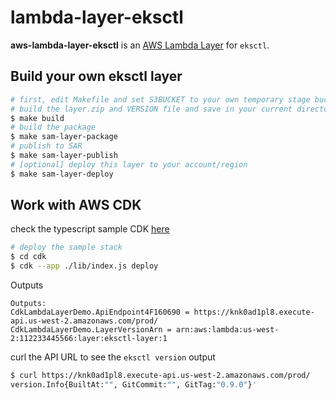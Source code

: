 # lambda-layer-eksctl

**aws-lambda-layer-eksctl** is an [AWS Lambda Layer](https://docs.aws.amazon.com/en_us/lambda/latest/dg/configuration-layers.html) for `eksctl`.



## Build your own eksctl layer

```sh
# first, edit Makefile and set S3BUCKET to your own temporary stage bucket.
# build the layer.zip and VERSION file and save in your current directory
$ make build
# build the package
$ make sam-layer-package
# publish to SAR
$ make sam-layer-publish
# [optional] deploy this layer to your account/region
$ make sam-layer-deploy
```



## Work with AWS CDK

check the typescript sample CDK [here](cdk/)

```bash
# deploy the sample stack
$ cd cdk
$ cdk --app ./lib/index.js deploy
```

Outputs

```
Outputs:
CdkLambdaLayerDemo.ApiEndpoint4F160690 = https://knk0ad1pl8.execute-api.us-west-2.amazonaws.com/prod/
CdkLambdaLayerDemo.LayerVersionArn = arn:aws:lambda:us-west-2:112233445566:layer:eksctl-layer:1
```

curl the API URL to see the `eksctl version` output

```sh
$ curl https://knk0ad1pl8.execute-api.us-west-2.amazonaws.com/prod/
version.Info{BuiltAt:"", GitCommit:"", GitTag:"0.9.0"}'
```

